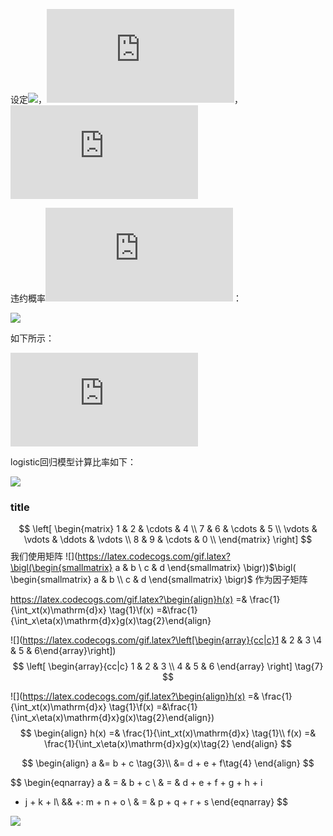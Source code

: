  设定![](https://latex.codecogs.com/gif.latex?\theta_0)，![](https://latex.codecogs.com/gif.latex?P_0)，![](https://latex.codecogs.com/gif.latex?P_0+PD_0)

违约概率![](https://latex.codecogs.com/gif.latex?p)：

![](https://latex.codecogs.com/gif.latex?p=\frac{Odds}{1+Odds})

如下所示：

![](https://latex.codecogs.com/gif.latex?Score=A-Blog(Odds))

logistic回归模型计算比率如下：

![](https://latex.codecogs.com/gif.latex?log(Odds)=\beta_0+\beta_1x_1+\cdots+\beta_px_p)



### title

$$
\left[
\begin{matrix}
 1      & 2      & \cdots & 4      \\
 7      & 6      & \cdots & 5      \\
 \vdots & \vdots & \ddots & \vdots \\
 8      & 9      & \cdots & 0      \\
\end{matrix}
\right]
$$
我们使用矩阵 ![](https://latex.codecogs.com/gif.latex?\bigl(\begin{smallmatrix} a & b \\ c & d \end{smallmatrix} \bigr))$\bigl( \begin{smallmatrix} a & b \\ c & d \end{smallmatrix} \bigr)$ 作为因子矩阵

https://latex.codecogs.com/gif.latex?\begin{align}h(x) =& \frac{1}{\int_xt(x)\mathrm{d}x} \tag{1}\\f(x) =&\frac{1}{\int_x\eta(x)\mathrm{d}x}g(x)\tag{2}\end{align}

![](https://latex.codecogs.com/gif.latex?\left[\begin{array}{cc|c}1 & 2 & 3 \\4 & 5 & 6\end{array}\right])
$$
\left[
    \begin{array}{cc|c}
      1 & 2 & 3 \\
      4 & 5 & 6
    \end{array}
\right] \tag{7}
$$

![](https://latex.codecogs.com/gif.latex?\begin{align}h(x) =& \frac{1}{\int_xt(x)\mathrm{d}x} \tag{1}\\f(x) =&\frac{1}{\int_x\eta(x)\mathrm{d}x}g(x)\tag{2}\end{align})
$$
\begin{align}
h(x) =& \frac{1}{\int_xt(x)\mathrm{d}x} \tag{1}\\
f(x) =& \frac{1}{\int_x\eta(x)\mathrm{d}x}g(x)\tag{2}
\end{align}
$$

$$
\begin{align}
a &= b + c \tag{3}\\
  &= d + e + f\tag{4}
\end{align}
$$

$$
\begin{eqnarray}
a & = & b + c \\
& = & d + e + f + g + h + i
+ j + k + l\\
&& +\: m + n + o \\
& = & p + q + r + s
\end{eqnarray}
$$

![](https://latex.codecogs.com/gif.latex?\frac{1}{3}*\frac{1}{\sqrt{x^2&plus;y^2}})